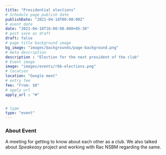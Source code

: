 ```yaml
---
title: "Presidential elections"
# Schedule page publish date
publishDate: "2021-04-18T00:00:00Z"
# event date
date: "2021-04-18T16:00:00.000+05:30"
# post save as draft
draft: false
# page title background image
bg_image: "images/backgrounds/page-background.png"
# meta description
description : "Election for the next president of the club"
# Event image
image: "images/events/rbb-elections.png"
# location
location: "Google meet"
# entry fee
fee: "From: $0"
# apply url
apply_url : "#"


# type
type: "event"
---
```


### About Event
A meeting for getting to know about each other as a club. We also talked about _Speakeasy_ project and working with Rac NSBM regarding the same.